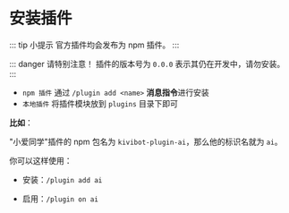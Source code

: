 # 安装插件

::: tip 小提示
官方插件均会发布为 npm 插件。
:::

::: danger 请特别注意！
插件的版本号为 `0.0.0` 表示其仍在开发中，请勿安装。
:::

- `npm 插件` 通过 `/plugin add <name>` **消息指令**进行安装
- `本地插件` 将插件模块放到 `plugins` 目录下即可

**比如**：

"小爱同学"插件的 npm 包名为 `kivibot-plugin-ai`，那么他的标识名就为 `ai`。

你可以这样使用：

- 安装：`/plugin add ai`

- 启用：`/plugin on ai`
